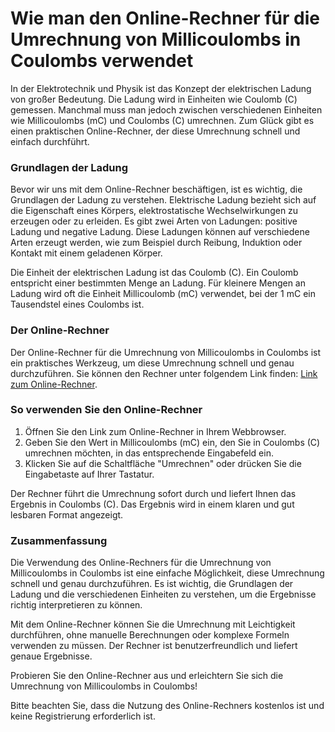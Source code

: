 Wie man den Online-Rechner für die Umrechnung von Millicoulombs in Coulombs verwendet
=====================================================================================

In der Elektrotechnik und Physik ist das Konzept der elektrischen Ladung von großer Bedeutung. Die Ladung wird in Einheiten wie Coulomb (C) gemessen. Manchmal muss man jedoch zwischen verschiedenen Einheiten wie Millicoulombs (mC) und Coulombs (C) umrechnen. Zum Glück gibt es einen praktischen Online-Rechner, der diese Umrechnung schnell und einfach durchführt.

### Grundlagen der Ladung

Bevor wir uns mit dem Online-Rechner beschäftigen, ist es wichtig, die Grundlagen der Ladung zu verstehen. Elektrische Ladung bezieht sich auf die Eigenschaft eines Körpers, elektrostatische Wechselwirkungen zu erzeugen oder zu erleiden. Es gibt zwei Arten von Ladungen: positive Ladung und negative Ladung. Diese Ladungen können auf verschiedene Arten erzeugt werden, wie zum Beispiel durch Reibung, Induktion oder Kontakt mit einem geladenen Körper.

Die Einheit der elektrischen Ladung ist das Coulomb (C). Ein Coulomb entspricht einer bestimmten Menge an Ladung. Für kleinere Mengen an Ladung wird oft die Einheit Millicoulomb (mC) verwendet, bei der 1 mC ein Tausendstel eines Coulombs ist.

### Der Online-Rechner

Der Online-Rechner für die Umrechnung von Millicoulombs in Coulombs ist ein praktisches Werkzeug, um diese Umrechnung schnell und genau durchzuführen. Sie können den Rechner unter folgendem Link finden: [Link zum Online-Rechner](https://www.onlinecalculatorsfree.com/de/convert/millicoulomb-to-coulomb.html).

### So verwenden Sie den Online-Rechner

1. Öffnen Sie den Link zum Online-Rechner in Ihrem Webbrowser.
2. Geben Sie den Wert in Millicoulombs (mC) ein, den Sie in Coulombs (C) umrechnen möchten, in das entsprechende Eingabefeld ein.
3. Klicken Sie auf die Schaltfläche "Umrechnen" oder drücken Sie die Eingabetaste auf Ihrer Tastatur.

Der Rechner führt die Umrechnung sofort durch und liefert Ihnen das Ergebnis in Coulombs (C). Das Ergebnis wird in einem klaren und gut lesbaren Format angezeigt.

### Zusammenfassung

Die Verwendung des Online-Rechners für die Umrechnung von Millicoulombs in Coulombs ist eine einfache Möglichkeit, diese Umrechnung schnell und genau durchzuführen. Es ist wichtig, die Grundlagen der Ladung und die verschiedenen Einheiten zu verstehen, um die Ergebnisse richtig interpretieren zu können.

Mit dem Online-Rechner können Sie die Umrechnung mit Leichtigkeit durchführen, ohne manuelle Berechnungen oder komplexe Formeln verwenden zu müssen. Der Rechner ist benutzerfreundlich und liefert genaue Ergebnisse.

Probieren Sie den Online-Rechner aus und erleichtern Sie sich die Umrechnung von Millicoulombs in Coulombs!

Bitte beachten Sie, dass die Nutzung des Online-Rechners kostenlos ist und keine Registrierung erforderlich ist.